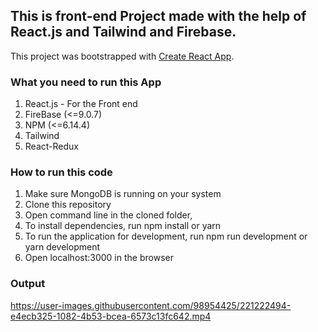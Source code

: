## This is front-end Project made with the help of React.js and Tailwind and Firebase.

This project was bootstrapped with [Create React App](https://github.com/facebook/create-react-app).

### What you need to run this App
1. React.js - For the Front end
2. FireBase (<=9.0.7)
3. NPM (<=6.14.4)
4. Tailwind
5. React-Redux

### How to run this code
1. Make sure MongoDB is running on your system
2. Clone this repository
3. Open command line in the cloned folder,
4. To install dependencies, run npm install or yarn
5. To run the application for development, run npm run development or yarn development
6. Open localhost:3000 in the browser

### Output

https://user-images.githubusercontent.com/98954425/221222494-e4ecb325-1082-4b53-bcea-6573c13fc642.mp4

